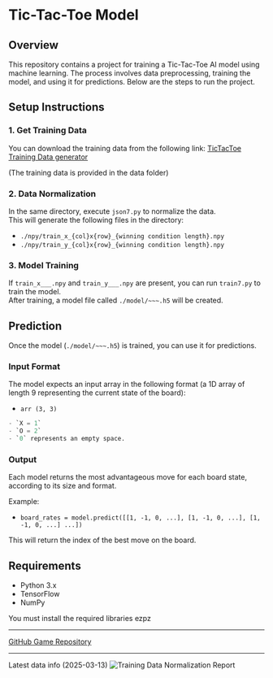 # Tic-Tac-Toe Model

## Overview
This repository contains a project for training a Tic-Tac-Toe AI model using machine learning. The process involves data preprocessing, training the model, and using it for predictions. Below are the steps to run the project.

## Setup Instructions

### 1. Get Training Data
You can download the training data from the following link:
[TicTacToe Training Data generator](https://smallbrain-labo.work/game/train/tictactoe)

(The training data is provided in the data folder)

### 2. Data Normalization
In the same directory, execute `json7.py` to normalize the data.  
This will generate the following files in the directory:

- `./npy/train_x_{col}x{row}_{winning condition length}.npy`
- `./npy/train_y_{col}x{row}_{winning condition length}.npy`

### 3. Model Training
If `train_x___.npy` and `train_y___.npy` are present, you can run `train7.py` to train the model.  
After training, a model file called `./model/~~~.h5` will be created.

## Prediction

Once the model (`./model/~~~.h5`) is trained, you can use it for predictions.

### Input Format
The model expects an input array in the following format (a 1D array of length 9 representing the current state of the board):
- `arr (3, 3)`

```python
- `X = 1`
- `O = 2`
- `0` represents an empty space.
```


### Output
Each model returns the most advantageous move for each board state, according to its size and format.

Example:

- `board_rates = model.predict([[1, -1, 0, ...], [1, -1, 0, ...], [1, -1, 0, ...] ...])`

This will return the index of the best move on the board.

## Requirements

- Python 3.x
- TensorFlow
- NumPy

You must install the required libraries ezpz




------
[GitHub Game Repository](https://github.com/taxi-tabby/tictactoe-ai-game)




------------------
Latest data info (2025-03-13)
![Training Data Normalization Report](./npy_report/npy_report_20250313_005721.png)


